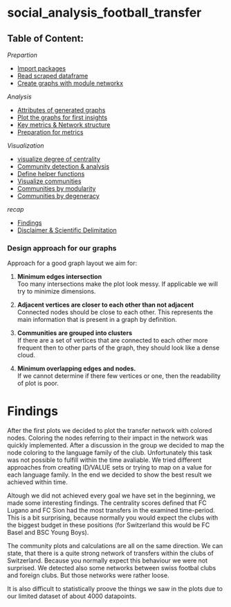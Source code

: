 # social_analysis_football_transfer

## Table of Content:

_Prepartion_
* [Import packages](#import-packages)
* [Read scraped dataframe](#Read)
* [Create graphs with module networkx](#a)

_Analysis_
* [Attributes of generated graphs](#b)
* [Plot the graphs for first insights](#c)
* [Key metrics & Network structure](#d)
* [Preparation for metrics](#e)

_Visualization_
* [visualize degree of centrality](#f)
* [Community detection & analysis](#g)
* [Define helper functions](#h)
* [Visualize communities](#i)
* [Communities by modularity](#j)
* [Communities by degeneracy](#k)

_recap_
* [Findings](#m) 
* [Disclaimer & Scientific Delimitation](#l)


### Design approach for our graphs

Approach for a good graph layout we aim for:

1. **Minimum edges intersection** <br>
Too many intersections make the plot look messy. If applicable we will try to minimize dimensions.

2. **Adjacent vertices are closer to each other than not adjacent** <br>
Connected nodes should be close to each other. This represents the main information that is present in a graph by definition.

3. **Communities are grouped into clusters** <br>
If there are a set of vertices that are connected to each other more frequent then to other parts of the graph, they should look like a dense cloud.

4. **Minimum overlapping edges and nodes.**<br>
If we cannot determine if there few vertices or one, then the readability of plot is poor.


# Findings <a class="m" id="Read"></a> 

After the first plots we decided to plot the transfer network with colored nodes. Coloring the nodes referring to their impact in the network was quickly implemented. After a discussion in the group we decided to map the node coloring to the language family of the club.
Unfortunately this task was not possible to fulfill within the time avaliable. We tried different approaches from creating ID/VALUE sets or trying to map on a value for each language family. In the end we decided to show the best result we achieved within time.

Altough we did not achieved every goal we have set in the beginning, we made some interesting findings. The centrality scores defined that FC Lugano and FC Sion had the most transfers in the examined time-period. This is a bit surprising, because normally you would expect the clubs with the biggest budget in these positions (for Switzerland this would be FC Basel and BSC Young Boys).

The community plots and calculations are all on the same direction. We can state, that there is a quite strong network of transfers within the clubs of Switzerland. Because you normally expect this behaviour we were not surprised. We detected also some networks between swiss footbal clubs and foreign clubs. But those networks were rather loose.

It is also difficult to statistically proove the things we saw in the plots due to our limited dataset of about 4000 datapoints.